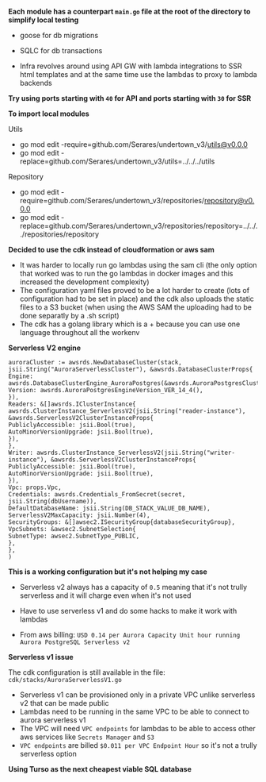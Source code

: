 **Each module has a counterpart `main.go` file at the root of the directory to simplify local testing**

- goose for db migrations
- SQLC for db transactions

- Infra revolves around using API GW with lambda integrations to SSR html templates and at the same time use the lambdas to proxy to lambda backends

**Try using ports starting with `40` for API and ports starting with `30` for SSR**

**To import local modules**

Utils

- go mod edit -require=github.com/Serares/undertown_v3/utils@v0.0.0
- go mod edit -replace=github.com/Serares/undertown_v3/utils=../../../utils

Repository

- go mod edit -require=github.com/Serares/undertown_v3/repositories/repository@v0.0.0
- go mod edit -replace=github.com/Serares/undertown_v3/repositories/repository=../../../repositories/repository

**Decided to use the cdk instead of cloudformation or aws sam**

- It was harder to locally run go lambdas using the sam cli (the only option that worked was to run the go lambdas in docker images and this increased the development complexity)
- The configuration yaml files proved to be a lot harder to create (lots of configuration had to be set in place) and the cdk also uploads the static files to a S3 bucket (when using the AWS SAM the uploading had to be done separatly by a .sh script)
- The cdk has a golang library which is a + because you can use one language throughout all the workenv

**Serverless V2 engine**

```
auroraCluster := awsrds.NewDatabaseCluster(stack, jsii.String("AuroraServerlessCluster"), &awsrds.DatabaseClusterProps{
Engine: awsrds.DatabaseClusterEngine_AuroraPostgres(&awsrds.AuroraPostgresClusterEngineProps{
Version: awsrds.AuroraPostgresEngineVersion_VER_14_4(),
}),
Readers: &[]awsrds.IClusterInstance{
awsrds.ClusterInstance_ServerlessV2(jsii.String("reader-instance"), &awsrds.ServerlessV2ClusterInstanceProps{
PubliclyAccessible: jsii.Bool(true),
AutoMinorVersionUpgrade: jsii.Bool(true),
}),
},
Writer: awsrds.ClusterInstance_ServerlessV2(jsii.String("writer-instance"), &awsrds.ServerlessV2ClusterInstanceProps{
PubliclyAccessible: jsii.Bool(true),
AutoMinorVersionUpgrade: jsii.Bool(true),
}),
Vpc: props.Vpc,
Credentials: awsrds.Credentials_FromSecret(secret, jsii.String(dbUsername)),
DefaultDatabaseName: jsii.String(DB_STACK_VALUE_DB_NAME),
ServerlessV2MaxCapacity: jsii.Number(4),
SecurityGroups: &[]awsec2.ISecurityGroup{databaseSecurityGroup},
VpcSubnets: &awsec2.SubnetSelection{
SubnetType: awsec2.SubnetType_PUBLIC,
},
},
)
```

**This is a working configuration but it's not helping my case**

- Serverless v2 always has a capacity of `0.5` meaning that it's not trully serverless and it will charge even when it's not used

- Have to use serverless v1 and do some hacks to make it work with lambdas

- From aws billing: `USD 0.14 per Aurora Capacity Unit hour running Aurora PostgreSQL Serverless v2`

**Serverless v1 issue**

The cdk configuration is still available in the file:
`cdk/stacks/AuroraServerlessV1.go`

- Serverless v1 can be provisioned only in a private VPC unlike serverless v2 that can be made public
- Lambdas need to be running in the same VPC to be able to connect to aurora serverless v1
- The VPC will need `VPC endpoints` for lambdas to be able to access other aws services like `Secrets Manager` and `S3`
- `VPC endpoints` are billed `$0.011 per VPC Endpoint Hour` so it's not a trully serverless option

**Using Turso as the next cheapest viable SQL database**
